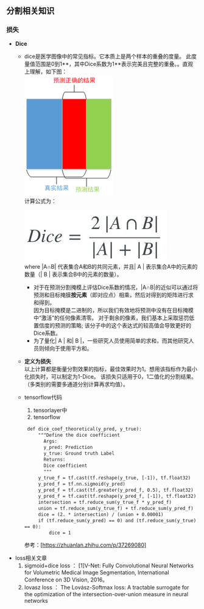 ## 分割相关知识


### 损失
- **Dice**  
  - dice是医学图像中的常见指标。它本质上是两个样本的重叠的度量。 此度量值范围是0到1**，其中Dice系数为1**表示完美且完整的重叠。。直观上理解，如下图：    
   		 ![](https://github.com/sfxz035/DL-Learning/raw/master/picture/20180607161135809.png)  
   		 计算公式为：  
   		 
	![enter image description here](https://github.com/sfxz035/DL-Learning/raw/master/picture/1556345040%281%29.jpg)   
	where |A∩B| 代表集合A和B的共同元素，并且| A | 表示集合A中的元素的数量（| B | 表示集合B中的元素的数量）。  
    - 对于在预测分割掩模上评估Dice系数的情况，|A∩B|的近似可以通过将预测和目标掩膜**按元素**（即对应点）相乘，然后对得到的矩阵进行求和得到。  
    因为目标掩模是二进制的，所以我们有效地将预测中没有在目标掩模中“激活”的任何像素清零。 对于剩余的像素，我们基本上采取惩罚低置信度的预测的策略; 该分子中的这个表达式的较高值会导致更好的Dice系数。
     - 为了量化| A | 和| B |，一些研究人员使用简单的求和，而其他研究人员则倾向于使用平方和。
  - **定义为损失**  
     以上计算都是衡量分割效果的指标，最佳效果时为1。想用该指标作为最小化损失时，可以制定为1-Dice。
     该损失只适用于0，1二值化的分割结果。（多类别的需要多通道分别计算再求均值）。
  - tensorflow代码  
      1. tensorlayer中
      2. tensorflow
     ```
      def dice_coef_theoretical(y_pred, y_true):
	      """Define the dice coefficient
	        Args:
	        y_pred: Prediction
	        y_true: Ground truth Label
	        Returns:
	        Dice coefficient
	        """
	      y_true_f = tf.cast(tf.reshape(y_true, [-1]), tf.float32)
	      y_pred_f = tf.nn.sigmoid(y_pred)
	      y_pred_f = tf.cast(tf.greater(y_pred_f, 0.5), tf.float32)
	      y_pred_f = tf.cast(tf.reshape(y_pred_f, [-1]), tf.float32)
	      intersection = tf.reduce_sum(y_true_f * y_pred_f)
	      union = tf.reduce_sum(y_true_f) + tf.reduce_sum(y_pred_f)
	      dice = (2. * intersection) / (union + 0.00001)
	      if (tf.reduce_sum(y_pred) == 0) and (tf.reduce_sum(y_true) == 0):
		      dice = 1
      ```
      参考：[https://zhuanlan.zhihu.com/p/37269080]
- loss相关文章  
  1. sigmoid+dice loss ： [1]V-Net: Fully Convolutional Neural Networks for Volumetric Medical Image Segmentation, International Conference on 3D Vision, 2016。
  2. lovasz loss ： The Lovász-Softmax loss: A tractable surrogate for the optimization of the intersection-over-union measure in neural networks
<!--stackedit_data:
eyJoaXN0b3J5IjpbNjgzMzM0NDM2LDcyMzE1MDMyNSwtMTY0ND
cyNDQ0NiwtOTQ2MDg0NjYyLDE0NTQ5MDMwMCwzNzE1NDAyNzFd
fQ==
-->